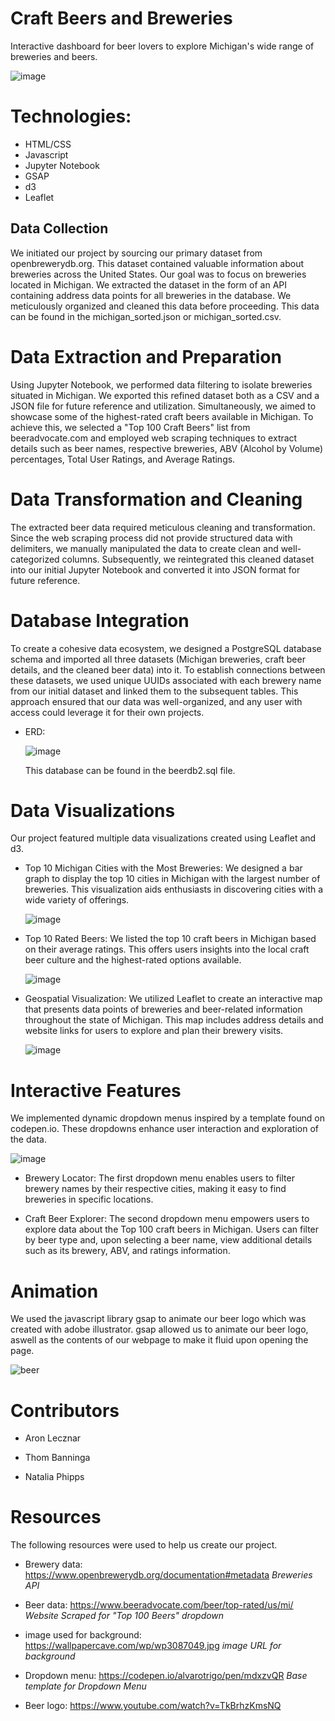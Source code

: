 # Craft Beers and Breweries

Interactive dashboard for beer lovers to explore Michigan's wide range of breweries and beers.

![image](https://github.com/ALecznar/Craft_Beer_Project_3/assets/130694752/49c2ed4e-ff62-4c73-9824-6914e394675e)


# Technologies:

- HTML/CSS
- Javascript
- Jupyter Notebook
- GSAP
- d3
- Leaflet

## Data Collection

We initiated our project by sourcing our primary dataset from openbrewerydb.org. This dataset contained valuable information about breweries across the United States.
Our goal was to focus on breweries located in Michigan. We extracted the dataset in the form of an API containing address data points for all breweries in the database. We meticulously organized and cleaned this data before proceeding.
This data can be found in the michigan_sorted.json or michigan_sorted.csv.

# Data Extraction and Preparation

Using Jupyter Notebook, we performed data filtering to isolate breweries situated in Michigan. We exported this refined dataset both as a CSV and a JSON file for future reference and utilization. 
Simultaneously, we aimed to showcase some of the highest-rated craft beers available in Michigan. 
To achieve this, we selected a "Top 100 Craft Beers" list from beeradvocate.com and employed web scraping techniques to extract details such as beer names, respective breweries, ABV (Alcohol by Volume) percentages, Total User Ratings, and Average Ratings. 

# Data Transformation and Cleaning

The extracted beer data required meticulous cleaning and transformation. Since the web scraping process did not provide structured data with delimiters, we manually manipulated the data to create clean and well-categorized columns.
Subsequently, we reintegrated this cleaned dataset into our initial Jupyter Notebook and converted it into JSON format for future reference.

# Database Integration

To create a cohesive data ecosystem, we designed a PostgreSQL database schema and imported all three datasets (Michigan breweries, craft beer details, and the cleaned beer data) into it.
To establish connections between these datasets, we used unique UUIDs associated with each brewery name from our initial dataset and linked them to the subsequent tables. 
This approach ensured that our data was well-organized, and any user with access could leverage it for their own projects.

- ERD:
  
  ![image](https://github.com/ALecznar/Craft_Beer_Project_3/assets/130694752/3aa2549b-0072-4e5c-bf39-008a302b6d0b)

  This database can be found in the beerdb2.sql file.


# Data Visualizations

Our project featured multiple data visualizations created using Leaflet and d3.

- Top 10 Michigan Cities with the Most Breweries: We designed a bar graph to display the top 10 cities in Michigan with the largest number of breweries. This visualization aids enthusiasts in discovering cities with a wide variety of offerings.
  

  ![image](https://github.com/ALecznar/Craft_Beer_Project_3/assets/130694752/e27ddf15-24e0-4a36-829f-96252023ff9e)


- Top 10 Rated Beers: We listed the top 10 craft beers in Michigan based on their average ratings. This offers users insights into the local craft beer culture and the highest-rated options available.
  

  ![image](https://github.com/ALecznar/Craft_Beer_Project_3/assets/130694752/d8484e02-eb5f-4748-a71c-87ac96279043)


- Geospatial Visualization: We utilized Leaflet to create an interactive map that presents data points of breweries and beer-related information throughout the state of Michigan. This map includes address details and website links for users to explore and plan their brewery visits.
  

  ![image](https://github.com/ALecznar/Craft_Beer_Project_3/assets/130694752/a270a6b5-63fa-4515-b06e-58b3fa1ef8ea)


# Interactive Features

We implemented dynamic dropdown menus inspired by a template found on codepen.io. These dropdowns enhance user interaction and exploration of the data.

![image](https://github.com/ALecznar/Craft_Beer_Project_3/assets/130694752/1a55fb48-68ad-459c-9f43-4e29b8a0394c)


- Brewery Locator: The first dropdown menu enables users to filter brewery names by their respective cities, making it easy to find breweries in specific locations.

- Craft Beer Explorer: The second dropdown menu empowers users to explore data about the Top 100 craft beers in Michigan. Users can filter by beer type and, upon selecting a beer name, view additional details such as its brewery, ABV, and ratings information.

# Animation

We used the javascript library gsap to animate our beer logo which was created with adobe illustrator. gsap allowed us to animate our beer logo, aswell as the contents of our webpage to make it fluid upon opening the page.

![beer](https://github.com/ALecznar/Craft_Beer_Project_3/assets/130694752/db168f15-b676-440a-a21b-ad9dda869833)


# Contributors 

- Aron Lecznar

- Thom Banninga

- Natalia Phipps

# Resources

The following resources were used to help us create our project.

 - Brewery data: https://www.openbrewerydb.org/documentation#metadata *Breweries API*

- Beer data: https://www.beeradvocate.com/beer/top-rated/us/mi/ *Website Scraped for "Top 100 Beers" dropdown*

- image used for background: https://wallpapercave.com/wp/wp3087049.jpg *image URL for background*

- Dropdown menu: https://codepen.io/alvarotrigo/pen/mdxzvQR *Base template for Dropdown Menu*

- Beer logo: https://www.youtube.com/watch?v=TkBrhzKmsNQ 


